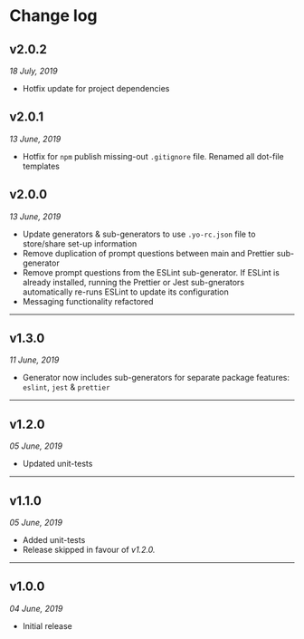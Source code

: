 # Change log

## v2.0.2

_18 July, 2019_

-   Hotfix update for project dependencies

## v2.0.1

_13 June, 2019_

-   Hotfix for `npm` publish missing-out `.gitignore` file. Renamed all dot-file templates

## v2.0.0

_13 June, 2019_

-   Update generators & sub-generators to use `.yo-rc.json` file to store/share set-up information
-   Remove duplication of prompt questions between main and Prettier sub-generator
-   Remove prompt questions from the ESLint sub-generator. If ESLint is already installed, running the Prettier or Jest sub-gnerators automatically re-runs ESLint to update its configuration
-   Messaging functionality refactored

---

## v1.3.0

_11 June, 2019_

-   Generator now includes sub-generators for separate package features: `eslint`, `jest` & `prettier`

---

## v1.2.0

_05 June, 2019_

-   Updated unit-tests

---

## v1.1.0

_05 June, 2019_

-   Added unit-tests
-   Release skipped in favour of _v1.2.0._

---

## v1.0.0

_04 June, 2019_

-   Initial release

<!-- LINK REFERENCES -->

[npm]: https://www.npmjs.com/

<!-- end: LINK REFERENCES -->
